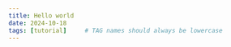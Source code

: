 ```yaml
---
title: Hello world
date: 2024-10-18
tags: [tutorial]     # TAG names should always be lowercase
---
```


